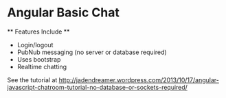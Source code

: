 Angular Basic Chat
=============

** Features Include **
* Login/logout
* PubNub messaging (no server or database required)
* Uses bootstrap
* Realtime chatting

See the tutorial at http://jadendreamer.wordpress.com/2013/10/17/angular-javascript-chatroom-tutorial-no-database-or-sockets-required/
